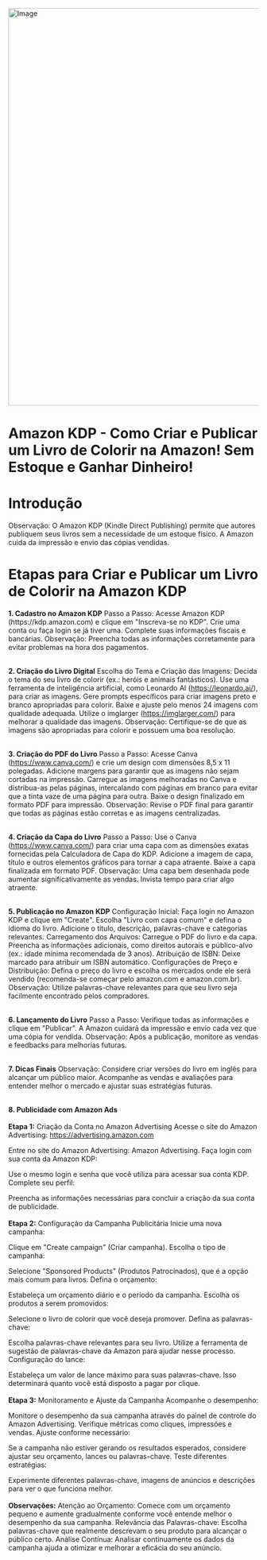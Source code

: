 <img src="https://github.com/user-attachments/assets/12e8a974-7d2e-437f-be59-396db8c0b10d" alt="Image" height="800" width="1000">

# Amazon KDP - Como Criar e Publicar um Livro de Colorir na Amazon! Sem Estoque e Ganhar Dinheiro!

# Introdução
Observação: O Amazon KDP (Kindle Direct Publishing) permite que autores publiquem seus livros sem a necessidade de um estoque físico. A Amazon cuida da impressão e envio das cópias vendidas.

<h1>Etapas para Criar e Publicar um Livro de Colorir na Amazon KDP</h1>
<b>1. Cadastro no Amazon KDP</b>
Passo a Passo:
Acesse Amazon KDP (https://kdp.amazon.com) e clique em "Inscreva-se no KDP".
Crie uma conta ou faça login se já tiver uma.
Complete suas informações fiscais e bancárias.
Observação: Preencha todas as informações corretamente para evitar problemas na hora dos pagamentos.
<br></br>

<b>2. Criação do Livro Digital</b>
Escolha do Tema e Criação das Imagens:
Decida o tema do seu livro de colorir (ex.: heróis e animais fantásticos).
Use uma ferramenta de inteligência artificial, como Leonardo AI (https://leonardo.ai/), para criar as imagens.
Gere prompts específicos para criar imagens preto e branco apropriadas para colorir.
Baixe e ajuste pelo menos 24 imagens com qualidade adequada.
Utilize o imglarger (https://imglarger.com/) para melhorar a qualidade das imagens.
Observação: Certifique-se de que as imagens são apropriadas para colorir e possuem uma boa resolução.
<br></br>

<b>3. Criação do PDF do Livro</b>
Passo a Passo:
Acesse Canva (https://www.canva.com/) e crie um design com dimensões 8,5 x 11 polegadas.
Adicione margens para garantir que as imagens não sejam cortadas na impressão.
Carregue as imagens melhoradas no Canva e distribua-as pelas páginas, intercalando com páginas em branco para evitar que a tinta vaze de uma página para outra.
Baixe o design finalizado em formato PDF para impressão.
Observação: Revise o PDF final para garantir que todas as páginas estão corretas e as imagens centralizadas.
<br></br>

<b>4. Criação da Capa do Livro</b>
Passo a Passo:
Use o Canva (https://www.canva.com/) para criar uma capa com as dimensões exatas fornecidas pela Calculadora de Capa do KDP.
Adicione a imagem de capa, título e outros elementos gráficos para tornar a capa atraente.
Baixe a capa finalizada em formato PDF.
Observação: Uma capa bem desenhada pode aumentar significativamente as vendas. Invista tempo para criar algo atraente.
<br></br>

<b>5. Publicação no Amazon KDP</b>
Configuração Inicial:
Faça login no Amazon KDP e clique em "Create".
Escolha "Livro com capa comum" e defina o idioma do livro.
Adicione o título, descrição, palavras-chave e categorias relevantes.
Carregamento dos Arquivos:
Carregue o PDF do livro e da capa.
Preencha as informações adicionais, como direitos autorais e público-alvo (ex.: idade mínima recomendada de 3 anos).
Atribuição de ISBN:
Deixe marcado para atribuir um ISBN automático.
Configurações de Preço e Distribuição:
Defina o preço do livro e escolha os mercados onde ele será vendido (recomenda-se começar pelo amazon.com e amazon.com.br).
Observação: Utilize palavras-chave relevantes para que seu livro seja facilmente encontrado pelos compradores.
<br></br>

<b>6. Lançamento do Livro</b>
Passo a Passo:
Verifique todas as informações e clique em "Publicar".
A Amazon cuidará da impressão e envio cada vez que uma cópia for vendida.
Observação: Após a publicação, monitore as vendas e feedbacks para melhorias futuras.
<br></br>

<b>7. Dicas Finais</b>
Observação: Considere criar versões do livro em inglês para alcançar um público maior.
Acompanhe as vendas e avaliações para entender melhor o mercado e ajustar suas estratégias futuras.
<br></br>

<b>8. Publicidade com Amazon Ads</b>
<br></br>
<b>Etapa 1:</b> Criação da Conta no Amazon Advertising
Acesse o site do Amazon Advertising: https://advertising.amazon.com

Entre no site do Amazon Advertising: Amazon Advertising.
Faça login com sua conta da Amazon KDP:

Use o mesmo login e senha que você utiliza para acessar sua conta KDP.
Complete seu perfil:

Preencha as informações necessárias para concluir a criação da sua conta de publicidade.
<br></br>
<b>Etapa 2:</b> Configuração da Campanha Publicitária
Inicie uma nova campanha:

Clique em "Create campaign" (Criar campanha).
Escolha o tipo de campanha:

Selecione "Sponsored Products" (Produtos Patrocinados), que é a opção mais comum para livros.
Defina o orçamento:

Estabeleça um orçamento diário e o período da campanha.
Escolha os produtos a serem promovidos:

Selecione o livro de colorir que você deseja promover.
Defina as palavras-chave:

Escolha palavras-chave relevantes para seu livro. Utilize a ferramenta de sugestão de palavras-chave da Amazon para ajudar nesse processo.
Configuração do lance:

Estabeleça um valor de lance máximo para suas palavras-chave. Isso determinará quanto você está disposto a pagar por clique.
<br></br>
<b>Etapa 3:</b> Monitoramento e Ajuste da Campanha
Acompanhe o desempenho:

Monitore o desempenho da sua campanha através do painel de controle do Amazon Advertising. Verifique métricas como cliques, impressões e vendas.
Ajuste conforme necessário:

Se a campanha não estiver gerando os resultados esperados, considere ajustar seu orçamento, lances ou palavras-chave.
Teste diferentes estratégias:

Experimente diferentes palavras-chave, imagens de anúncios e descrições para ver o que funciona melhor.
<br></br>
<b>Observações:</b>
Atenção ao Orçamento: Comece com um orçamento pequeno e aumente gradualmente conforme você entende melhor o desempenho da sua campanha.
Relevância das Palavras-chave: Escolha palavras-chave que realmente descrevam o seu produto para alcançar o público certo.
Análise Contínua: Analisar continuamente os dados da campanha ajuda a otimizar e melhorar a eficácia do seu anúncio.
